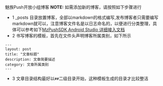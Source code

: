 魅族Push开放小组博客
**NOTE:** 如需添加新的博客，请按照如下步骤进行
* 1 _posts 目录放置博客，全部以markdown的格式编写,发布博客者只需要编写markdown就可以，注意博客文件名是以日志命名的，以便进行分类整理，具体可以参考如下[MzPushSDK Android Studio 详细接入文档](https://github.com/MEIZUPUSH/meizupush.github.io/blob/master/_posts/meizupush/2017-02-21-mzpushsdk-android-studio.md)
* 2 书写博客的模板，首先在文件头声明博客所属类别，如下所示

```
---
layout: post
title: "文章标题"
description: 文章简要描述
category: 文章所属类别
---
```

* 3 文章目录结构最好以`##`二级目录开始，这种模板生成的目录才比较整洁